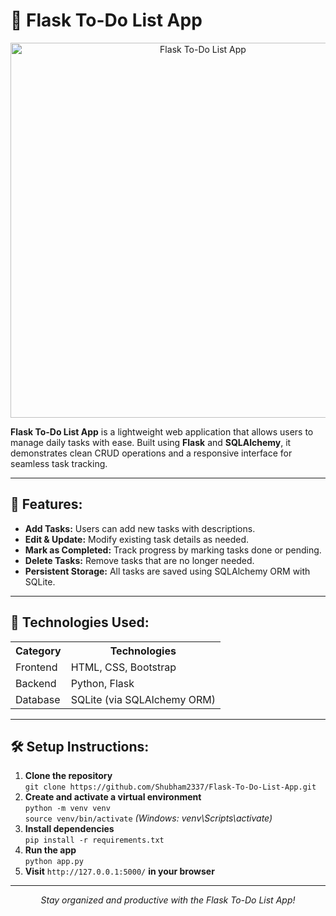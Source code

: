 # 📝 Flask To-Do List App

<p align="center">
  <img src="https://via.placeholder.com/600x200.png?text=Flask+To-Do+List+App" alt="Flask To-Do List App" width="600">
</p>

**Flask To-Do List App** is a lightweight web application that allows users to manage daily tasks with ease. Built using **Flask** and **SQLAlchemy**, it demonstrates clean CRUD operations and a responsive interface for seamless task tracking.

---

## 🌟 Features:
<ul>
  <li><b>Add Tasks:</b> Users can add new tasks with descriptions.</li>
  <li><b>Edit & Update:</b> Modify existing task details as needed.</li>
  <li><b>Mark as Completed:</b> Track progress by marking tasks done or pending.</li>
  <li><b>Delete Tasks:</b> Remove tasks that are no longer needed.</li>
  <li><b>Persistent Storage:</b> All tasks are saved using SQLAlchemy ORM with SQLite.</li>
</ul>

---

## 🚀 Technologies Used:
<table>
  <tr>
    <th>Category</th>
    <th>Technologies</th>
  </tr>
  <tr>
    <td>Frontend</td>
    <td>HTML, CSS, Bootstrap</td>
  </tr>
  <tr>
    <td>Backend</td>
    <td>Python, Flask</td>
  </tr>
  <tr>
    <td>Database</td>
    <td>SQLite (via SQLAlchemy ORM)</td>
  </tr>
</table>

---

## 🛠️ Setup Instructions:
<ol>
  <li><b>Clone the repository</b><br>
  <code>git clone https://github.com/Shubham2337/Flask-To-Do-List-App.git</code></li>
  <li><b>Create and activate a virtual environment</b><br>
  <code>python -m venv venv</code><br>
  <code>source venv/bin/activate</code> <i>(Windows: venv\Scripts\activate)</i></li>
  <li><b>Install dependencies</b><br>
  <code>pip install -r requirements.txt</code></li>
  <li><b>Run the app</b><br>
  <code>python app.py</code></li>
  <li><b>Visit</b> <code>http://127.0.0.1:5000/</code> <b>in your browser</b></li>
</ol>

---

<p align="center">
  <i>Stay organized and productive with the Flask To-Do List App!</i>
</p>
